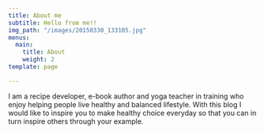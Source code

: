 ```yaml
---
title: About me
subtitle: Hello from me!!
img_path: "/images/20150330_133105.jpg"
menus:
  main:
    title: About
    weight: 2
template: page

---
```

I am a recipe developer, e-book author and yoga teacher in training who enjoy helping people live healthy and balanced lifestyle. With this blog I would like to inspire you to make healthy choice everyday so that you can in turn inspire others through your example. 